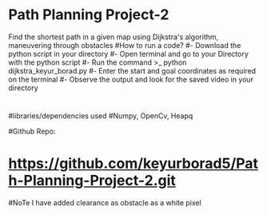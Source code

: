 # Path Planning Project-2
 Find the shortest path in a given map using Dijkstra's algorithm, maneuvering through obstacles
#How to run a code?
#- Download the python script in your directory
#- Open terminal and go to your Directory with the python script
#- Run the command >_ python dijkstra_keyur_borad.py
#- Enter the start and goal coordinates as required on the terminal
#- Observe the output and look for the saved video in your directory
#
#libraries/dependencies used
#Numpy, OpenCv, Heapq

#Github Repo:
# https://github.com/keyurborad5/Path-Planning-Project-2.git

#NoTe
I have added clearance as obstacle as a white pixel
